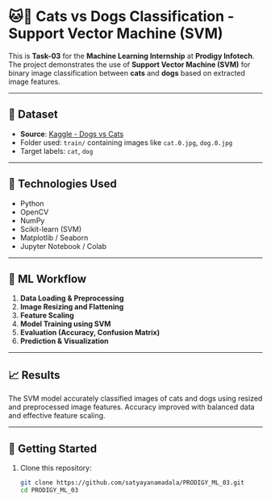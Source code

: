 # 🐱🐶 Cats vs Dogs Classification - Support Vector Machine (SVM)

This is **Task-03** for the **Machine Learning Internship** at **Prodigy Infotech**. The project demonstrates the use of **Support Vector Machine (SVM)** for binary image classification between **cats** and **dogs** based on extracted image features.

---

## 📂 Dataset

- **Source**: [Kaggle - Dogs vs Cats](https://www.kaggle.com/c/dogs-vs-cats/data)
- Folder used: `train/` containing images like `cat.0.jpg`, `dog.0.jpg`
- Target labels: `cat`, `dog`

---

## 🔧 Technologies Used

- Python
- OpenCV
- NumPy
- Scikit-learn (SVM)
- Matplotlib / Seaborn
- Jupyter Notebook / Colab

---

## 🧠 ML Workflow

1. **Data Loading & Preprocessing**
2. **Image Resizing and Flattening**
3. **Feature Scaling**
4. **Model Training using SVM**
5. **Evaluation (Accuracy, Confusion Matrix)**
6. **Prediction & Visualization**

---

## 📈 Results

The SVM model accurately classified images of cats and dogs using resized and preprocessed image features. Accuracy improved with balanced data and effective feature scaling.

---

## 🚀 Getting Started

1. Clone this repository:
   ```bash
   git clone https://github.com/satyayanamadala/PRODIGY_ML_03.git
   cd PRODIGY_ML_03
